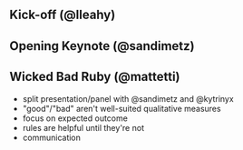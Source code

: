 <!SLIDE>

## Kick-off (@lleahy)

<!SLIDE>

## Opening Keynote (@sandimetz)

<!SLIDE smbullets>

## Wicked Bad Ruby (@mattetti)

* split presentation/panel with @sandimetz and @kytrinyx
* "good"/"bad" aren't well-suited qualitative measures
* focus on expected outcome
* rules are helpful until they're not
* communication

